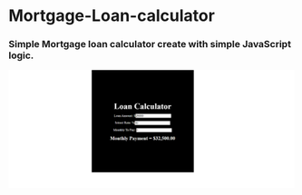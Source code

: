 # Mortgage-Loan-calculator

<h3>Simple Mortgage loan calculator create with simple JavaScript logic.</h3>

![](img/capture.PNG)



